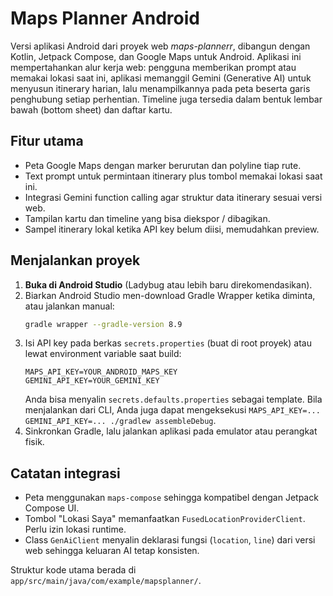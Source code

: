 # Maps Planner Android

Versi aplikasi Android dari proyek web *maps-plannerr*, dibangun dengan Kotlin, Jetpack Compose, dan Google Maps untuk Android. Aplikasi ini mempertahankan alur kerja web: pengguna memberikan prompt atau memakai lokasi saat ini, aplikasi memanggil Gemini (Generative AI) untuk menyusun itinerary harian, lalu menampilkannya pada peta beserta garis penghubung setiap perhentian. Timeline juga tersedia dalam bentuk lembar bawah (bottom sheet) dan daftar kartu.

## Fitur utama
- Peta Google Maps dengan marker berurutan dan polyline tiap rute.
- Text prompt untuk permintaan itinerary plus tombol memakai lokasi saat ini.
- Integrasi Gemini function calling agar struktur data itinerary sesuai versi web.
- Tampilan kartu dan timeline yang bisa diekspor / dibagikan.
- Sampel itinerary lokal ketika API key belum diisi, memudahkan preview.

## Menjalankan proyek
1. **Buka di Android Studio** (Ladybug atau lebih baru direkomendasikan).
2. Biarkan Android Studio men-download Gradle Wrapper ketika diminta, atau jalankan manual:
   ```bash
   gradle wrapper --gradle-version 8.9
   ```
3. Isi API key pada berkas `secrets.properties` (buat di root proyek) atau lewat environment variable saat build:
   ```properties
   MAPS_API_KEY=YOUR_ANDROID_MAPS_KEY
   GEMINI_API_KEY=YOUR_GEMINI_KEY
   ```
   Anda bisa menyalin `secrets.defaults.properties` sebagai template. Bila menjalankan dari CLI, Anda juga dapat mengeksekusi `MAPS_API_KEY=... GEMINI_API_KEY=... ./gradlew assembleDebug`.
4. Sinkronkan Gradle, lalu jalankan aplikasi pada emulator atau perangkat fisik.

## Catatan integrasi
- Peta menggunakan `maps-compose` sehingga kompatibel dengan Jetpack Compose UI.
- Tombol "Lokasi Saya" memanfaatkan `FusedLocationProviderClient`. Perlu izin lokasi runtime.
- Class `GenAiClient` menyalin deklarasi fungsi (`location`, `line`) dari versi web sehingga keluaran AI tetap konsisten.

Struktur kode utama berada di `app/src/main/java/com/example/mapsplanner/`.
